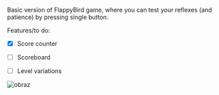 Basic version of FlappyBird game, where you can test your reflexes (and patience) by pressing single button. 

Features/to do:

- [x] Score counter
- [ ] Scoreboard
- [ ] Level variations


![obraz](https://user-images.githubusercontent.com/43993174/205515542-b00226c8-f875-471c-b453-84d910b33e03.png)

